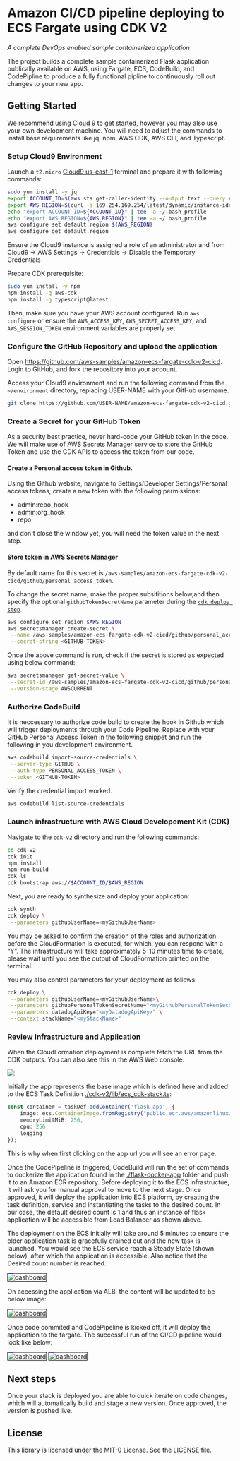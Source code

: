 # Amazon CI/CD pipeline deploying to ECS Fargate using CDK V2
_A complete DevOps enabled sample containerized application_

The project builds a complete sample containerized Flask application publically available on AWS, using Fargate, ECS, CodeBuild, and CodePipline to produce a fully functional pipline to continuously roll out
changes to your new app.

## Getting Started

We recommend using [Cloud 9]() to get started, however you may also use your own
development machine. You will need to adjust the commands to install base
requirements like jq, npm, AWS CDK, AWS CLI, and Typescript.


### Setup Cloud9 Environment

Launch a `t2.micro` [Cloud9 us-east-1](https://us-east-1.console.aws.amazon.com/codesuite/codepipeline/pipelines) terminal and prepare it with following commands:

```bash
sudo yum install -y jq
export ACCOUNT_ID=$(aws sts get-caller-identity --output text --query Account)
export AWS_REGION=$(curl -s 169.254.169.254/latest/dynamic/instance-identity/document | jq -r '.region')
echo "export ACCOUNT_ID=${ACCOUNT_ID}" | tee -a ~/.bash_profile
echo "export AWS_REGION=${AWS_REGION}" | tee -a ~/.bash_profile
aws configure set default.region ${AWS_REGION}
aws configure get default.region
```

Ensure the Cloud9 instance is assigned a role of an administrator and from Cloud9 -> AWS Settings -> Credentials -> Disable the Temporary Credentials

Prepare CDK prerequisite:

```bash
sudo yum install -y npm
npm install -g aws-cdk
npm install -g typescript@latest
```

Then, make sure you have your AWS account configured. Run `aws configure` or
ensure the `AWS_ACCESS_KEY`, `AWS_SECRET_ACCESS_KEY`, and `AWS_SESSION_TOKEN`
environment variables are properly set.

### Configure the GitHub Repository and upload the application

Open https://github.com/aws-samples/amazon-ecs-fargate-cdk-v2-cicd.
Login to GitHub, and fork the repository into your account.

Access your Cloud9 environment and run the following command from the `~/environment` directory, replacing USER-NAME with your GitHub username. 

```bash
git clone https://github.com/USER-NAME/amazon-ecs-fargate-cdk-v2-cicd.git 
```

### Create a Secret for your GitHub Token

As a security best practice, never hard-code your GitHub token in the code. We will make use of AWS Secrets Manager service to store the GitHub Token and use the CDK APIs to access the token from our code.

#### Create a Personal access token in Github. 
Using the Github website, navigate to Settings/Developer Settings/Personal access tokens, create a new token with the following permissions:

* admin:repo_hook
* admin:org_hook
* repo

and don't close the window yet, you will need the token value in the next step.

#### Store token in AWS Secrets Manager

By default name for this secret is 
`/aws-samples/amazon-ecs-fargate-cdk-v2-cicd/github/personal_access_token`. 

To change the secret name, make the proper subsititions below,and then specify the optional `githubTokenSecretName` parameter during the [`cdk deploy step`](#launch-infrastructure-with-aws-cloud-developement-kit-cdk).

```bash
aws configure set region $AWS_REGION
aws secretsmanager create-secret \
 --name /aws-samples/amazon-ecs-fargate-cdk-v2-cicd/github/personal_access_token \
 --secret-string <GITHUB-TOKEN> 
```

Once the above command is run, check if the secret is stored as expected using below command:

```bash
aws secretsmanager get-secret-value \
 --secret-id /aws-samples/amazon-ecs-fargate-cdk-v2-cicd/github/personal_access_token \
 --version-stage AWSCURRENT
```

### Authorize CodeBuild

It is neccessary to authorize code build to create the hook in Github which will
trigger deployments through your Code Pipeline.
Replace <GITHUB-TOKEN> with your GitHub Personal Access Token in the following snippet and run the
following in you development environment.

```bash
aws codebuild import-source-credentials \
 --server-type GITHUB \
 --auth-type PERSONAL_ACCESS_TOKEN \
 --token <GITHUB-TOKEN> 
```

Verify the credential import worked.

```bash
aws codebuild list-source-credentials 
```

### Launch infrastructure with AWS Cloud Developement Kit (CDK)

Navigate to the `cdk-v2` directory and run the following commands:

```bash
cd cdk-v2
cdk init
npm install
npm run build
cdk ls
cdk bootstrap aws://$ACCOUNT_ID/$AWS_REGION
```


Next, you are ready to synthesize and deploy your application:

```bash
cdk synth
cdk deploy \
 --parameters githubUserName=<myGithubUserName>
```

You may be asked to confirm the creation of the roles and authorization before the CloudFormation is executed, for which, you can respond with a “Y”. The infrastructure will take approximately 5-10 minutes time to create, please wait until you see the output of CloudFormation printed on the terminal.

You may also control parameters for your deployment as follows:

```bash
cdk deploy \
 --parameters githubUserName=<myGithubUserName>\
 --parameters githubPersonalTokenSecretName="<myGithubPersonalTokenSecretName>" \
 --parameters datadogApiKey="<myDatadogApiKey>" \
 --context stackName="<myStackName>"
 ```

### Review Infrastructure and Application


When the CloudFormation deployment is complete fetch the URL from the CDK outputs. You can also see this in the AWS Web console.

<img src="images/stack-launch.png" />

Initially the app represents the base image which is defined here
and added to the ECS Task Definition
[./cdk-v2/lib/ecs_cdk-stack.ts](/cdk-v2/lib/ecs_cdk-stack.ts#L87):

```typescript
const container = taskDef.addContainer('flask-app', {
    image: ecs.ContainerImage.fromRegistry("public.ecr.aws/amazonlinux/amazonlinux:2022"),
    memoryLimitMiB: 256,
    cpu: 256,
    logging
});
```

This is why when first clicking on the app url you will see an error page.


Once the CodePipeline is triggered, CodeBuild will run the set of commands to dockerize 
the application found in the [./flask-docker-app](./flask-docker-app) folder and push it to an Amazon ECR repository. 
Before deploying it to the ECS infrastructue, it will ask you for manual approval to move to the next stage. 
Once approved, it will deploy the application into ECS platform, by creating the task definition, 
service and instantiating the tasks to the desired count. In our case, the default desired count is 1 and 
thus an instance of flask application will be accessible from Load Balancer as shown above.

The deployment on the ECS initially will take around 5 minutes to ensure the older application task 
is gracefully drained out and the new task is launched. You would see the ECS service reach a 
Steady State (shown below), after which the application is accessible. Also notice that the Desired count number is reached.

<img src="images/ecs-steadystate.png" alt="dashboard" style="border:1px solid black">

On accessing the application via ALB, the content will be updated to be below image:

<img src="images/ecs-deployed.png" alt="dashboard" style="border:1px solid black">

Once code commited and CodePipeline is kicked off, it will deploy the application to the fargate. The successful run of the CI/CD pipeline would look like below:

<img src="images/stage12-green.png" alt="dashboard" style="border:1px solid black">
<img src="images/stage34-green.png" alt="dashboard" style="border:1px solid black">

## Next steps

Once your stack is deployed you are able to quick iterate on code changes, which
will automatically build and stage a new version. Once approved, the version
is pushed live.


## License
This library is licensed under the MIT-0 License. See the [LICENSE](/LICENSE) file.
